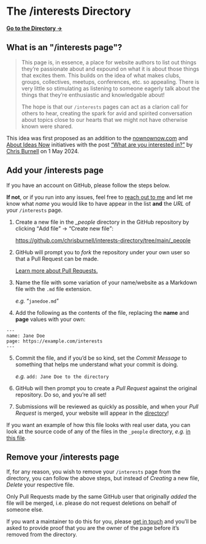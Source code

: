 # The /interests Directory

[**Go to the Directory →**](https://chrisburnell.github.io/interests-directory/)

## What is an "/interests page"?

> This page is, in essence, a place for website authors to list out things they’re passionate about and expound on what it is about those things that excites them. This builds on the idea of what makes clubs, groups, collectives, meetups, conferences, etc. so appealing. There is very little so stimulating as listening to someone eagerly talk about the things that they’re enthusiastic and knowledgable about!
>
> The hope is that our `/interests` pages can act as a clarion call for others to hear, creating the spark for avid and spirited conversation about topics close to our hearts that we might not have otherwise known were shared.

This idea was first proposed as an addition to the <a href="https://nownownow.com/about" rel="external noopener">nownownow.com</a> and <a href="https://aboutideasnow.com/about" rel="external noopener">About Ideas Now</a> initiatives with the post <a href="https://chrisburnell.com/note/slash-interests/" rel="external noopener"><q>What are you interested in?</q></a> by <a href="https://chrisburnell.com/" rel="external noopener">Chris Burnell</a> on <time datetime="2024-05-01T19:37:12+08:00">1 May 2024</time>.

## Add your /interests page

If you have an account on GitHub, please follow the steps below.

**If not**, or if you run into any issues, feel free to [reach out to me](https://chrisburnell.com/about/#contact) and let me know what *name* you would like to have appear in the list **and** the *URL* of your `/interests` page.

1. Create a new file in the <em>_people</em> directory in the GitHub repository by clicking <q>Add file</q> → <q>Create new file</q>:

    https://github.com/chrisburnell/interests-directory/tree/main/_people

2. GitHub will prompt you to *fork* the repository under your own user so that a Pull Request can be made.

    [Learn more about Pull Requests.](https://docs.github.com/en/pull-requests/collaborating-with-pull-requests/proposing-changes-to-your-work-with-pull-requests/creating-a-pull-request)

3. <p>Name the file with some variation of your name/website as a Markdown file with the <code>.md</code> file extension.</p>

	*e.g.* <q><code>janedoe.md</code></q></p>

4. Add the following as the contents of the file, replacing the **name** and **page** values with your own:

```
---
name: Jane Doe
page: https://example.com/interests
---
```

5. Commit the file, and if you’d be so kind, set the *Commit Message* to something that helps me understand what your commit is doing.

	*e.g.* `add: Jane Doe to the directory`

6. GitHub will then prompt you to create a *Pull Request* against the original repository. Do so, and you’re all set!

7. Submissions will be reviewed as quickly as possible, and when your *Pull Request* is merged, your website will appear in the [directory](https://chrisburnell.github.io/interests-directory/#directory)!

If you want an example of how this file looks with real user data, you can look at the source code of any of the files in the `_people` directory, *e.g.* [in this file](https://github.com/chrisburnell/interests-directory/blob/main/_people/chrisburnell.md).

## Remove your /interests page

If, for any reason, you wish to remove your `/interests` page from the directory, you can follow the above steps, but instead of *Creating* a new file, *Delete* your respective file.

Only Pull Requests made by the same GitHub user that originally *added* the file will be merged, i.e. please do not request deletions on behalf of someone else.

If you want a maintainer to do this for you, please [get in touch](https://chrisburnell.com/about/#contact) and you’ll be asked to provide proof that you are the owner of the page before it’s removed from the directory.
